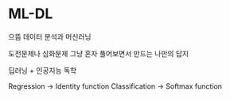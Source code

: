 # ML-DL


으뜸 데이터 분석과 머신러닝


도전문제나 심화문제 그냥 혼자 풀어보면서 만드는 나만의 답지


딥러닝 + 인공지능 독학

Regression -> Identity function
Classification -> Softmax function
